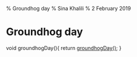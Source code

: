 % Groundhog day
% Sina Khalili
% 2 February 2019

# Groundhog day

void  groundhogDay(){
	return [groundhogDay()](https://sinakhalili.com/blog/2.html);
}
